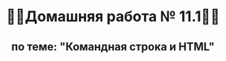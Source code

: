<h1 align="center">&#128104&#8205&#128187Домашняя работа № 11.1&#128104&#8205&#128187</h1>
<h2 align="center">по теме: "Командная строка и HTML"</h2>
